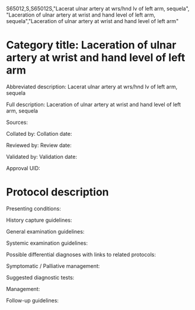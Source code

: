 S65012,S,S65012S,"Lacerat ulnar artery at wrs/hnd lv of left arm, sequela", "Laceration of ulnar artery at wrist and hand level of left arm, sequela","Laceration of ulnar artery at wrist and hand level of left arm"
# Category title: Laceration of ulnar artery at wrist and hand level of left arm

Abbreviated description: Lacerat ulnar artery at wrs/hnd lv of left arm, sequela

Full description: Laceration of ulnar artery at wrist and hand level of left arm, sequela

Sources:

Collated by:
Collation date:

Reviewed by:
Review date:

Validated by:
Validation date:

Approval UID:

# Protocol description

Presenting conditions:

History capture guidelines:

General examination guidelines:

Systemic examination guidelines:

Possible differential diagnoses with links to related protocols:

Symptomatic / Palliative management:

Suggested diagnostic tests:

Management:

Follow-up guidelines:
